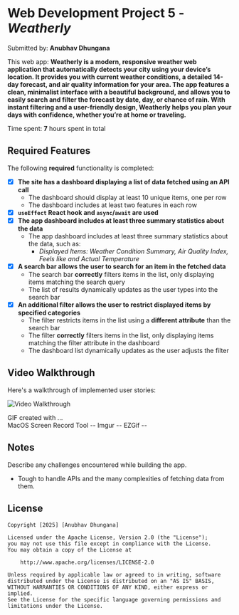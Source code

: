 # Web Development Project 5 - *Weatherly*

Submitted by: **Anubhav Dhungana**

This web app: **Weatherly is a modern, responsive weather web application that automatically detects your city using your device’s location. It provides you with current weather conditions, a detailed 14-day forecast, and air quality information for your area. The app features a clean, minimalist interface with a beautiful background, and allows you to easily search and filter the forecast by date, day, or chance of rain. With instant filtering and a user-friendly design, Weatherly helps you plan your days with confidence, whether you’re at home or traveling.**

Time spent: **7** hours spent in total

## Required Features

The following **required** functionality is completed:

- [x] **The site has a dashboard displaying a list of data fetched using an API call**
  - The dashboard should display at least 10 unique items, one per row
  - The dashboard includes at least two features in each row
- [x] **`useEffect` React hook and `async`/`await` are used**
- [x] **The app dashboard includes at least three summary statistics about the data** 
  - The app dashboard includes at least three summary statistics about the data, such as:
    - *Displayed Items: Weather Condition Summary, Air Quality Index, Feels like and Actual Temperature*
- [x] **A search bar allows the user to search for an item in the fetched data**
  - The search bar **correctly** filters items in the list, only displaying items matching the search query
  - The list of results dynamically updates as the user types into the search bar
- [x] **An additional filter allows the user to restrict displayed items by specified categories**
  - The filter restricts items in the list using a **different attribute** than the search bar 
  - The filter **correctly** filters items in the list, only displaying items matching the filter attribute in the dashboard
  - The dashboard list dynamically updates as the user adjusts the filter

## Video Walkthrough

Here's a walkthrough of implemented user stories:

<img src='' title='Video Walkthrough' width='' alt='Video Walkthrough' />


GIF created with ...  
MacOS Screen Record Tool -- 
Imgur --
EZGif --

## Notes

Describe any challenges encountered while building the app.
- Tough to handle APIs and the many complexities of fetching data from them. 

## License

    Copyright [2025] [Anubhav Dhungana]

    Licensed under the Apache License, Version 2.0 (the "License");
    you may not use this file except in compliance with the License.
    You may obtain a copy of the License at

        http://www.apache.org/licenses/LICENSE-2.0

    Unless required by applicable law or agreed to in writing, software
    distributed under the License is distributed on an "AS IS" BASIS,
    WITHOUT WARRANTIES OR CONDITIONS OF ANY KIND, either express or implied.
    See the License for the specific language governing permissions and
    limitations under the License.
